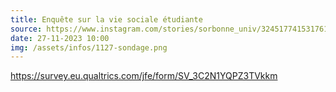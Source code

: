 ```yaml
---
title: Enquête sur la vie sociale étudiante
source: https://www.instagram.com/stories/sorbonne_univ/3245177415317616786/
date: 27-11-2023 10:00
img: /assets/infos/1127-sondage.png
---
```


https://survey.eu.qualtrics.com/jfe/form/SV_3C2N1YQPZ3TVkkm